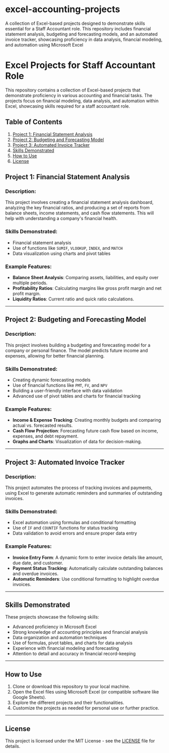 # excel-accounting-projects
A collection of Excel-based projects designed to demonstrate skills essential for a Staff Accountant role. This repository includes financial statement analysis, budgeting and forecasting models, and an automated invoice tracker, showcasing proficiency in data analysis, financial modeling, and automation using Microsoft Excel
# Excel Projects for Staff Accountant Role

This repository contains a collection of Excel-based projects that demonstrate proficiency in various accounting and financial tasks. The projects focus on financial modeling, data analysis, and automation within Excel, showcasing skills required for a staff accountant role.

## Table of Contents
1. [Project 1: Financial Statement Analysis](#project-1-financial-statement-analysis)
2. [Project 2: Budgeting and Forecasting Model](#project-2-budgeting-and-forecasting-model)
3. [Project 3: Automated Invoice Tracker](#project-3-automated-invoice-tracker)
4. [Skills Demonstrated](#skills-demonstrated)
5. [How to Use](#how-to-use)
6. [License](#license)

## Project 1: Financial Statement Analysis

### Description:
This project involves creating a financial statement analysis dashboard, analyzing the key financial ratios, and producing a set of reports from balance sheets, income statements, and cash flow statements. This will help with understanding a company's financial health.

### Skills Demonstrated:
- Financial statement analysis
- Use of functions like `SUMIF`, `VLOOKUP`, `INDEX`, and `MATCH`
- Data visualization using charts and pivot tables

### Example Features:
- **Balance Sheet Analysis**: Comparing assets, liabilities, and equity over multiple periods.
- **Profitability Ratios**: Calculating margins like gross profit margin and net profit margin.
- **Liquidity Ratios**: Current ratio and quick ratio calculations.

---

## Project 2: Budgeting and Forecasting Model

### Description:
This project involves building a budgeting and forecasting model for a company or personal finance. The model predicts future income and expenses, allowing for better financial planning.

### Skills Demonstrated:
- Creating dynamic forecasting models
- Use of financial functions like `PMT`, `FV`, and `NPV`
- Building a user-friendly interface with data validation
- Advanced use of pivot tables and charts for financial tracking

### Example Features:
- **Income & Expense Tracking**: Creating monthly budgets and comparing actual vs. forecasted results.
- **Cash Flow Projection**: Forecasting future cash flow based on income, expenses, and debt repayment.
- **Graphs and Charts**: Visualization of data for decision-making.

---

## Project 3: Automated Invoice Tracker

### Description:
This project automates the process of tracking invoices and payments, using Excel to generate automatic reminders and summaries of outstanding invoices.

### Skills Demonstrated:
- Excel automation using formulas and conditional formatting
- Use of `IF` and `COUNTIF` functions for status tracking
- Data validation to avoid errors and ensure proper data entry

### Example Features:
- **Invoice Entry Form**: A dynamic form to enter invoice details like amount, due date, and customer.
- **Payment Status Tracking**: Automatically calculate outstanding balances and overdue invoices.
- **Automatic Reminders**: Use conditional formatting to highlight overdue invoices.

---

## Skills Demonstrated

These projects showcase the following skills:
- Advanced proficiency in Microsoft Excel
- Strong knowledge of accounting principles and financial analysis
- Data organization and automation techniques
- Use of formulas, pivot tables, and charts for data analysis
- Experience with financial modeling and forecasting
- Attention to detail and accuracy in financial record-keeping

---

## How to Use

1. Clone or download this repository to your local machine.
2. Open the Excel files using Microsoft Excel (or compatible software like Google Sheets).
3. Explore the different projects and their functionalities.
4. Customize the projects as needed for personal use or further practice.

---

## License

This project is licensed under the MIT License - see the [LICENSE](LICENSE) file for details.
